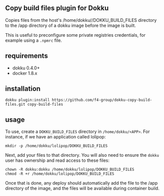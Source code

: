 ## Copy build files plugin for Dokku

Copies files from the host's /home/dokku/<APP>/DOKKU_BUILD_FILES directory to the /app directory of a dokku image before the image
is built.

This is useful to preconfigure some private registries credentials, for example using a `.npmrc` file.

## requirements

- dokku 0.4.0+
- docker 1.8.x

## installation

```shell
dokku plugin:install https://github.com/f4-group/dokku-copy-build-files.git copy-build-files
```

## usage

To use, create a `DOKKU_BUILD_FILES` directory in `/home/dokku/<APP>`. For instance, if we have an application called lolipop:

```shell
mkdir -p /home/dokku/lolipop/DOKKU_BUILD_FILES
```

Next, add your files to that directory. You will also need to ensure the `dokku` user has ownership and read access to these files:

```shell
chown -R dokku:dokku /home/dokku/lolipop/DOKKU_BUILD_FILES
chmod -R +r /home/dokku/lolipop/DOKKU_BUILD_FILES
```

Once that is done, any deploy should automatically add the file to the /app directory of the image, and the files will be available
during container build.
